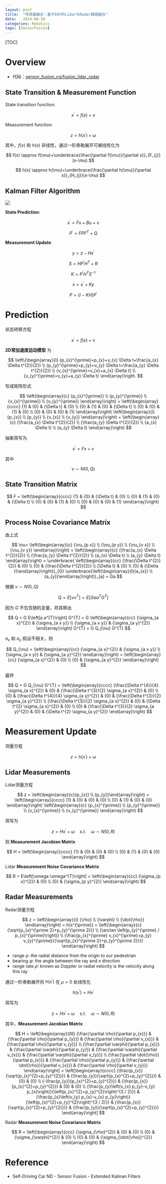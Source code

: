 ```yaml
---
layout: post
title:  "传感器融合：基于EKF的Lidar与Radar数据融合"
date:   2019-08-28
categories: Robotics
tags: [SensorFusion]
---
```


[TOC]

# Overview

* 代码：[sensor_fusion_cg/fusion_lidar_radar](https://github.com/cggos/sensor_fusion_cg/tree/master/fusion_lidar_radar)

## State Transition & Measurement Function

State transition function:

$$
x^{\prime}=f(x)+\nu
$$

Measurement function:

$$
z=h\left(x^{\prime}\right)+\omega
$$

其中，$f(x)$ 和 $h(x)$ 非线性，通过一阶泰勒展开可被线性化为

$$
f(x) \approx f(\mu)+\underbrace{\frac{\partial f(\mu)}{\partial x}}_{F_{j}}(x-\mu)
$$

$$
h(x) \approx h(\mu)+\underbrace{\frac{\partial h(\mu)}{\partial x}}_{H_{j}}(x-\mu)
$$

## Kalman Filter Algorithm

 ![](../images/kalman_filter/kalman_filter_matrix_process_flowchart.jpg)

**State Prediction**:

$$
{x^{\prime}=F x + Bu + \nu}
$$

$$
P^{\prime}=F P F^{T}+Q
$$

**Measurement Update**:

$$
y=z-H x^{\prime}
$$

$$
S=H P^{\prime} H^{T}+R
$$

$$
K=P^{\prime} H^{T} S^{-1}
$$

$$
x=x^{\prime}+K y
$$

$$
P=(I-K H) P^{\prime}
$$


# Prediction

状态转移方程

$$
x^{\prime} = f(x) + \nu
$$

**2D常加速度运动模型** 为

$$
\left\{\begin{array}{l}
{p_{x}^{\prime}=p_{x}+v_{x} \Delta t+\frac{a_{x} \Delta t^{2}}{2}} \\ {p_{y}^{\prime}=p_{y}+v_{y} \Delta t+\frac{a_{y} \Delta t^{2}}{2}} \\ {v_{x}^{\prime}=v_{x}+a_{x} \Delta t} \\
{v_{y}^{\prime}=v_{y}+a_{y} \Delta t}
\end{array}\right.
$$

写成矩阵形式

$$
\left(\begin{array}{c}
{p_{x}^{\prime}} \\ {p_{y}^{\prime}} \\ {v_{x}^{\prime}} \\ {v_{y}^{\prime}}
\end{array}\right) =
\left(\begin{array}{cccc}
{1} & {0} & {\Delta t} & {0} \\
{0} & {1} & {0} & {\Delta t} \\
{0} & {0} & {1} & {0} \\
{0} & {0} & {0} & {1}
\end{array}\right)
\left(\begin{array}{l}
{p_{x}} \\ {p_{y}} \\ {v_{x}} \\ {v_{y}}
\end{array}\right) +
\left(\begin{array}{c}
{\frac{a_{x} \Delta t^{2}}{2}} \\
{\frac{a_{y} \Delta t^{2}}{2}} \\
{a_{x} \Delta t} \\
{a_{y} \Delta t}
\end{array}\right)
$$

抽象简写为

$$
x^{\prime}=Fx + v
$$

其中

$$
v \sim N(0, Q)
$$

## State Transition Matrix

$$
F =
\left(\begin{array}{cccc}
{1} & {0} & {\Delta t} & {0} \\
{0} & {1} & {0} & {\Delta t} \\
{0} & {0} & {1} & {0} \\
{0} & {0} & {0} & {1}
\end{array}\right)
$$

## Process Noise Covariance Matrix

由上式

$$
\nu=
\left(\begin{array}{c}
{\nu_{p x}} \\
{\nu_{p y}} \\
{\nu_{v x}} \\
{\nu_{v y}}
\end{array}\right) =
\left(\begin{array}{c}
{\frac{a_{x} \Delta t^{2}}{2}} \\
{\frac{a_{y} \Delta t^{2}}{2}} \\
{a_{x} \Delta t} \\
{a_{y} \Delta t}
\end{array}\right) =
\underbrace{
\left(\begin{array}{cc}
{\frac{\Delta t^{2}}{2}} & {0} \\
{0} & {\frac{\Delta t^{2}}{2}} \\
{\Delta t} & {0} \\
{0} & {\Delta t}\end{array}\right)}_{G}
\underbrace{\left(\begin{array}{l}{a_{x}} \\ {a_{y}}\end{array}\right)}_{a} = Ga
$$

根据 $v \sim N(0, Q)$

$$
Q=E\left[\nu \nu^{T}\right]=E\left[G a a^{T} G^{T}\right]
$$

因为 $G$ 不包含随机变量，将其移出

$$
Q = G E\left[a a^{T}\right] G^{T} =
G
\left(\begin{array}{cc}
{\sigma_{a x}^{2}} & {\sigma_{a x y}} \\
{\sigma_{a x y}} & {\sigma_{a y}^{2}}
\end{array}\right) G^{T} =
G Q_{\nu} G^{T}
$$

$a_x$ 和 $a_y$ 假设不相关，则

$$
Q_{\nu} =
\left(\begin{array}{cc}
{\sigma_{a x}^{2}} & {\sigma_{a x y}} \\
{\sigma_{a x y}} & {\sigma_{a y}^{2}}
\end{array}\right) =
\left(\begin{array}{cc}
{\sigma_{a x}^{2}} & {0} \\
{0} & {\sigma_{a y}^{2}}
\end{array}\right)
$$

最终

$$
Q = G Q_{\nu} G^{T} =
\left(\begin{array}{cccc}
{\frac{\Delta t^{4}}{4} \sigma_{a x}^{2}} & {0} & {\frac{\Delta t^{3}}{2} \sigma_{a x}^{2}} & {0} \\
{0} & {\frac{\Delta t^{4}}{4} \sigma_{a y}^{2}} & {0} & {\frac{\Delta t^{3}}{2} \sigma_{a y}^{2}} \\
{\frac{\Delta t^{3}}{2} \sigma_{a x}^{2}} & {0} & {\Delta t^{2} \sigma_{a x}^{2}} & {0} \\
{0} & {\frac{\Delta t^{3}}{2} \sigma_{a y}^{2}} & {0} & {\Delta t^{2} \sigma_{a y}^{2}}
\end{array}\right)
$$

# Measurement Update

测量方程

$$
z = h(x^{\prime}) + \omega
$$

## Lidar Measurements

Lidar测量方程

$$
z =
\left(\begin{array}{c}{p_{x}} \\ {p_{y}}\end{array}\right) =
\left(\begin{array}{cccc}
{1} & {0} & {0} & {0} \\
{0} & {1} & {0} & {0}
\end{array}\right)
\left(\begin{array}{c}
{p_{x}^{\prime}} \\ {p_{y}^{\prime}} \\ {v_{x}^{\prime}} \\ {v_{y}^{\prime}}
\end{array}\right)
$$

简写为

$$
z = H x^{\prime} + \omega
\quad s.t. \quad
\omega \sim N(0,R)
$$

则 **Measurement Jacobian Matrix**

$$
H =
\left(\begin{array}{cccc}
{1} & {0} & {0} & {0} \\
{0} & {1} & {0} & {0}
\end{array}\right)
$$

Lidar **Measurement Noise Covariance Matrix**

$$
R = E\left[\omega \omega^{T}\right] =
\left(\begin{array}{cc}
{\sigma_{p x}^{2}} & {0} \\ {0} & {\sigma_{p y}^{2}}
\end{array}\right)
$$

## Radar Measurements

Radar测量方程

$$
z =
\left(\begin{array}{l}
{\rho} \\ {\varphi} \\ {\dot{\rho}}
\end{array}\right) =
h(x^{\prime}) =
\left(\begin{array}{c}
{\sqrt{p_{x}^{\prime 2}+p_{y}^{\prime 2}}} \\
{\arctan \left(p_{y}^{\prime} / p_{x}^{\prime}\right)} \\
{\frac{p_{x}^{\prime} v_{x}^{\prime}+p_{y} v_{y}^{\prime}}{\sqrt{p_{x}^{\prime 2}+p_{y}^{\prime 2}}}}
\end{array}\right)
$$

* range $\rho$: the radial distance from the origin to our pedestrian
* bearing $\varphi$: the angle between the ray and x direction
* range rate $\dot{\rho}$: known as Doppler or radial velocity is the velocity along this ray

通过一阶泰勒展开将 $h(x^{\prime})$ 在 $\mu = 0$ 处线性化

$$
h(x^{\prime}) = H x^{\prime}
$$

简写为

$$
z = H x^{\prime} + \omega
\quad s.t. \quad
\omega \sim N(0,R)
$$

其中，**Measurement Jacobian Matrix**

$$
H =
\left[\begin{array}{llll}
{\frac{\partial \rho}{\partial p_{x}}} & {\frac{\partial \rho}{\partial p_{y}}} & {\frac{\partial \rho}{\partial v_{x}}} & {\frac{\partial \rho}{\partial v_{y}}} \\ {\frac{\partial \varphi}{\partial p_{x}}} & {\frac{\partial \varphi}{\partial p_{y}}} & {\frac{\partial \varphi}{\partial v_{x}}} & {\frac{\partial \varphi}{\partial v_{y}}} \\ {\frac{\partial \dot{\rho}}{\partial p_{x}}} & {\frac{\partial \rho}{\partial p_{y}}} & {\frac{\partial \dot{\rho}}{\partial v_{x}}} & {\frac{\partial \rho}{\partial v_{y}}}
\end{array}\right] =
\left[\begin{array}{cccc}
{\frac{p_{x}}{\sqrt{p_{x}^{2}+p_{y}^{2}}}} & {\frac{p_{y}}{\sqrt{p_{x}^{2}+p_{y}^{2}}}} & {0} & {0} \\
{-\frac{p_{y}}{p_{x}^{2}+p_{y}^{2}}} & {\frac{p_{x}}{p_{x}^{2}+p_{y}^{2}}} & {0} & {0} \\
{\frac{p_{y}\left(v_{x} p_{y}-v_{y} p_{x}\right)}{\left(p_{x}^{2}+p_{y}^{2}\right)^{3 / 2}}} &
{\frac{p_{x}\left(v_{y} p_{x}-v_{x} p_{y}\right)}{\left(p_{x}^{2}+p_{y}^{2}\right)^{3 / 2}}} &
{\frac{p_{x}}{\sqrt{p_{x}^{2}+p_{y}^{2}}}} &
{\frac{p_{y}}{\sqrt{p_{x}^{2}+p_{y}^{2}}}}
\end{array}\right]
$$

Radar **Measurement Noise Covariance Matrix**

$$
R =
\left(\begin{array}{ccc}
{\sigma_{\rho}^{2}} & {0} & {0} \\
{0} & {\sigma_{\varphi}^{2}} & {0} \\
{0} & {0} & {\sigma_{\dot{\rho}}^{2}}
\end{array}\right)
$$

# Reference

* Self-Driving Car ND - Sensor Fusion - Extended Kalman Filters
